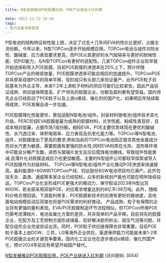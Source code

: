 ```yaml
---
title: N型发展推动POE胶膜应用，POE产业链进入红利期

date: 2022-11-23 18:40
tags:
- 电力设备及新能源
---
```

P型电池的结构特征和性能上限，决定了过去十几年间EVA的性价比更好，占据主流份额。今年以来，N型TOPCon逐步开始规模应用。TOPCon电池与组件对防水性、酸碱度、应力表现要求更高，而POE以其更好的水汽阻隔率与更好的耐候性能、抗PID能力，与N型TOPCon有更好的适配性。几家TOPCon组件企业较早就开始选择和导入POE胶膜，目前POE胶膜的渗透率在20%上下，预计伴随TOPCon产业的继续放量，POE胶膜渗透率可能会相应的加速提升。TOPConPOE并非原来双玻POE的简单平移，现阶段只有头部几家验证量产，此外POE粒子目前基本为外企主导，未来1-2年上游粒子材料的供应可能仍比较紧张，因此产品验证成熟、供应链保障度高、扩产领先的胶膜企业，份额及盈利都有望受益。国内领先企业已经启动了POE粒子以及上游α烯烃、催化剂的国产化，如果明后年陆续取得成效，POE发展会进一步加速。
<!-- more -->
POE胶膜理化性能更优，更加适配N型电池/组件。封装材料随电池/组件技术变化升级，PERC阶段EVA胶膜是最为成熟的胶膜材料，光学性能、粘结性表现好，且成本相对低廉，占据市场7成份额。相较EVA，POE主要优势体现在更优的酸碱性、水汽透过率、体积电阻率、应力表现及抗老化能力等。TOPCon等N型电池、组件，对胶膜提出了更高的要求;例如当前的TOPCon电池因正银含其他金属成分而对水汽更为敏感，需要胶膜有更强的防水性;同时EVA材质在光热、湿热等环境中可能会分解产生酸，进而与玻璃片发生反应后腐蚀电池栅线，导致组件性能衰减;且薄片化对胶膜造成应力也更加敏感。主要的N型组件公司都较早探索或导入POE胶膜作为封装材料。
TOPCon等N型电池/组件产业化推动POE渗透率快速提高。晶科能源8+8GW的TOPCon产线、钧达股份8GW电池项目均已满产。此外包括天合、晶澳、通威等多家企业已经招标，众多的新规划产能也可能在明年陆续投运。TOPCon产业化会形成POE更强大的推动力，保守假设2023年N型出货80GW，若全部采用双层POE，对应需求增量达到约8亿平/38万吨。此外，随硅料价格合理回调，下游盈利修复，POE胶膜新技术的应用有更好的接纳度，且地面电站规模启动后双玻也将是POE需求的利好推动。
产品成熟、粒子有保障的企业将有更强的量利表现。EVA/POE胶膜制造环节流程相似，但TOPCon所用POE仍需考虑薄硅片、电池金属化方案的差异，并非简单的产品平移。目前领先的胶膜企业，在配方及工艺控制方面形成储备，较好解决助剂析出、层压气泡等问题，并配合组件企业完成验证出货。同时，POE粒子供应链保障也非常重要。目前POE粒子基本上由DOW、三井、LG等海外企业供应，渠道保供能力可能是未来1-2年POE胶膜企业的关键竞争要素。国内化工企业也在逐步推动α烯烃、催化剂国产化，预计2024年前后有希望开始国产替代。

[N型发展推动POE胶膜应用，POE产业链进入红利期](https://url12.ctfile.com/f/3948612-730745482-80ca12?p=3054)
(访问密码: 3054)

